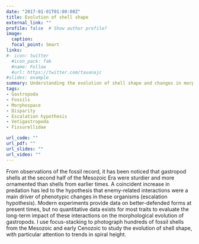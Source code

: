 ```yaml
---
date: "2017-01-01T01:00:00Z"
title: Evolution of shell shape
external_link: ""
profile: false  # Show author profile?
image:
  caption: 
  focal_point: Smart
links:
#- icon: twitter
  #icon_pack: fab
  #name: Follow
  #url: https://twitter.com/tauanajc
#slides: example
summary: Understanding the evolution of shell shape and changes in morphospace over large geological scales.
tags:
- Gastropoda
- Fossils
- Morphospace
- Disparity
- Escalation hypothesis
- Vetigastropoda
- Fissurellidae

url_code: ""
url_pdf: ""
url_slides: ""
url_video: ""
---
```


From observations of the fossil record, it has been noticed that gastropod shells at the second half of the Mesozoic Era were sturdier and more ornamented than shells from earlier times. A coincident increase in predation has led to the hypothesis that enemy-related interactions were a main driver of phenotypic changes in these organisms (escalation hypothesis). Modern experiments provide data on better-defended forms at present times, but no quantitative data exists for most traits to evaluate the long-term impact of these interactions on the morphological evolution of gastropods. I use focus-stacking to photograph hundreds of fossil shells from the Mesozoic and early Cenozoic to study the evolution of shell shape, with particular attention to trends in spiral height.
